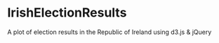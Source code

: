 # IrishElectionResults
A plot of election results in the Republic of Ireland using d3.js &amp; jQuery

